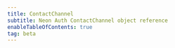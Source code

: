 ```yaml
---
title: ContactChannel
subtitle: Neon Auth ContactChannel object reference
enableTableOfContents: true
tag: beta
---
```


<SdkContactChannel sdkName="Next.js" />
